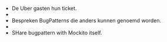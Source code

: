 - De Uber gasten hun ticket.
-
- Bespreken BugPatterns die anders kunnen genoemd worden.
-
- SHare bugpattern with Mockito itself.